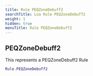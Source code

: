 ```yaml
---
title: Rule PEQZoneDebuff2
searchTitle: Lua Rule PEQZoneDebuff2
weight: 1
hidden: true
menuTitle: Rule PEQZoneDebuff2
---
```

## PEQZoneDebuff2

This represents a PEQZoneDebuff2 Rule
```lua
Rule.PEQZoneDebuff2
```